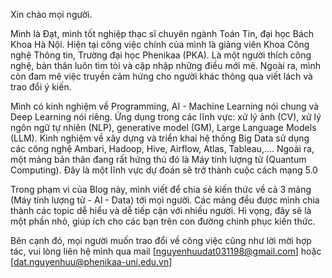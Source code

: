 Xin chào mọi người.

Mình là Đạt, mình tốt nghiệp thạc sĩ chuyên ngành Toán Tin, đại học Bách Khoa Hà Nội. Hiện tại công việc chính của mình là giảng viên Khoa Công nghệ Thông tin, Trường đại học Phenikaa (PKA). Là một người thích công nghệ, bản thân luôn tìm tòi và cập nhập những điều mới mẻ. Ngoài ra, mình còn đam mê việc truyền cảm hứng cho người khác thông qua viết lách và trao đổi ý kiến.

Mình có kinh nghiệm về Programming, AI - Machine Learning nói chung và Deep Learning nói riêng. Ứng dụng trong các lĩnh vực: xử lý ảnh (CV), xử lý ngôn ngữ tự nhiên (NLP), generative model (GM), Large Language Models (LLM). Kinh nghiệm về xây dựng và triển khai hệ thống Big Data sử dụng các công nghệ Ambari, Hadoop, Hive, Airflow, Atlas, Tableau,.... Ngoài ra, một mảng bản thân đang rất hứng thú đó là Máy tính lượng tử (Quantum Computing). Đây là một lĩnh vực dự đoán sẽ trở thành cuộc cách mạng 5.0

Trong phạm vi của Blog này, mình viết để chia sẻ kiến thức về cả 3 mảng (Máy tính lượng tử - AI - Data) tới mọi người. Các mảng đều được mình chia thành các topic dễ hiểu và dễ tiếp cận với nhiều người. Hi vọng, đây sẽ là một phần nhỏ, giúp ích cho các bạn trên con đường chinh phục kiến thức.

Bên cạnh đó, mọi người muốn trao đổi về công việc cũng như lời mời hợp tác, vui lòng liên hệ mình qua mail [nguyenhuudat031198@gmail.com] hoặc [dat.nguyenhuu@phenikaa-uni.edu.vn]
